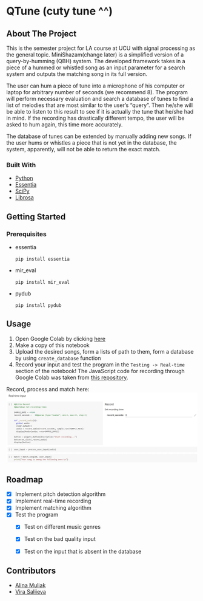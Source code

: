 # QTune (cuty tune ^^)

## About The Project
This is the semester project for LA course at UCU with signal processing as the general topic. MiniShazam(change later) is a simplified version of a query-by-humming (QBH) system. The developed framework takes in a piece of a hummed or whistled song as an input parameter for a search system and outputs the matching song in its full version.

The user can hum a piece of tune into a microphone of his computer or laptop for arbitrary number of seconds (we recommend 8). The program will perform necessary evaluation and search a database of tunes to find a list of melodies that are most similar to the user’s “query”. Then he/she will be able to listen to this result to see if it is actually the tune that he/she had in mind. If the recording has drastically different tempo, the user will be asked to hum again, this time more accurately. 

The database of tunes can be extended by manually adding new songs. If the user hums or whistles a piece that is not yet in the database, the system, apparently, will not be able to return the exact match. 

### Built With

* [Python](https://www.python.org/)
* [Essentia](https://essentia.upf.edu/)
* [SciPy](https://scipy.org/)
* [Librosa](https://pypi.org/project/librosa/)


## Getting Started

### Prerequisites
* essentia
    ```shell
    pip install essentia
    ```
* mir_eval
    ```shell
    pip install mir_eval
    ```
* pydub
    ```shell
    pip install pydub
    ```

## Usage
1. Open Google Colab by clicking [here](https://colab.research.google.com/drive/1H4XjO4dirmbNFZoXEVPPbxxmYaVJY1UD?usp=sharing)
2. Make a copy of this notebook
3. Upload the desired songs, form a lists of path to them, form a database by using `create_database` function
4. Record your input and test the program in the `Testing -> Real-time` section of the notebook! The JavaScript code for recording through Google Colab was taken from [this repository](https://github.com/GuitarsAI/AlgorithmsRepo/blob/master/microphone.ipynb).

Record, process and match here:
![screen-example](images/example.jpg)


## Roadmap

- [x] Implement pitch detection algorithm
- [x] Implement real-time recording
- [x] Implement matching algorithm
- [x] Test the program
  - [x] Test on different music genres
  - [x] Test on the bad quality input
  - [x] Test on the input that is absent in the database
    

## Contributors
- [Alina Muliak](https://github.com/alinamuliak)
- [Vira Saliieva](https://github.com/vsaliievaa)
